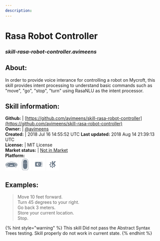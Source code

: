 ```yaml
--- 
description: 
---
```


# Rasa Robot Controller  
### _skill-rasa-robot-controller.avimeens_  
## About:  
In order to provide voice interance for controlling a robot on Mycroft, this skill provides intent processing to understand basic commands such as "move", "go", "stop", "turn" using RasaNLU as the intent processor.

## Skill information:  
**Github:** | [https://github.com/avimeens/skill-rasa-robot-controller](https://github.com/avimeens/skill-rasa-robot-controller)  
**Owner:** | [@avimeens](https://github.com/avimeens)  
**Created:** | 2018 Jul 16 14:55:52 UTC  **Last updated:** 2018 Aug 14 21:39:13 UTC  
**License:** | MIT License  
**Market status:** | [Not in Market](https://market.mycroft.ai/skill/)  
**Platform:**  
 ![](../.gitbook/assets/mark-1-icon.png)  ![](../.gitbook/assets/mark-2-icon.png)  ![](../.gitbook/assets/picroft-icon.png)  ![](../.gitbook/assets/kde.png)   
## Examples:  
> Move 10 feet forward.  
> Turn 45 degrees to your right.  
> Go back 3 meters.  
> Store your current location.  
> Stop.  
  
{% hint style="warning" %}
This skill Did not pass the Abstract Syntax Trees testing. Skill properly do not work in current state.
{% endhint %}

